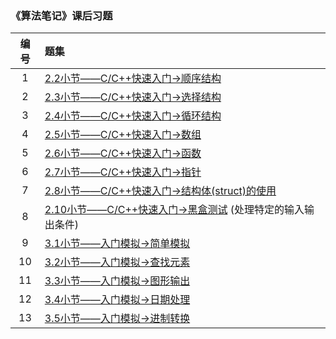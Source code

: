 ### 《算法笔记》课后习题

| 编号 | 题集                                                         |
| :--: | :----------------------------------------------------------- |
|  1   | [2.2小节——C/C++快速入门->顺序结构](http://codeup.cn/contest.php?cid=100000566) |
|  2   | [2.3小节——C/C++快速入门->选择结构](http://codeup.cn/contest.php?cid=100000567) |
|  3   | [2.4小节——C/C++快速入门->循环结构](http://codeup.cn/contest.php?cid=100000568) |
|  4   | [2.5小节——C/C++快速入门->数组](http://codeup.cn/contest.php?cid=100000569) |
|  5   | [2.6小节——C/C++快速入门->函数](http://codeup.cn/contest.php?cid=100000570) |
|  6   | [2.7小节——C/C++快速入门->指针](http://codeup.cn/contest.php?cid=100000571) |
|  7   | [2.8小节——C/C++快速入门->结构体(struct)的使用](http://codeup.cn/contest.php?cid=100000572) |
|  8   | [2.10小节——C/C++快速入门->黑盒测试](http://codeup.cn/contest.php?cid=100000574) (处理特定的输入输出条件) |
|  9   | [3.1小节——入门模拟->简单模拟](http://codeup.cn/contest.php?cid=100000575) |
|  10  | [3.2小节——入门模拟->查找元素](http://codeup.cn/contest.php?cid=100000576) |
|  11  | [3.3小节——入门模拟->图形输出](http://codeup.cn/contest.php?cid=100000577) |
|  12  | [3.4小节——入门模拟->日期处理](http://codeup.cn/contest.php?cid=100000578) |
|  13  | [3.5小节——入门模拟->进制转换](http://codeup.cn/contest.php?cid=100000579) |

